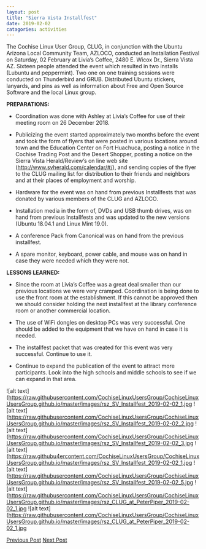 ```yaml
---
layout: post
title: "Sierra Vista Installfest"
date: 2019-02-02
catagories: activities
---
```


The Cochise Linux User Group, CLUG, in conjunction with the Ubuntu Arizona Local Community Team, AZLOCO, conducted an Installation Festival on Saturday, 02 February at Livia’s Coffee, 2480 E. Wicox Dr., Sierra Vista AZ.  Sixteen people attended the event which resulted in two installs (Lubuntu and peppermint). Two one on one training sessions were conducted on Thunderbird and GRUB. Distributed Ubuntu stickers, lanyards, and pins as well as information about Free and Open Source Software and the local Linux group.

**PREPARATIONS:**

* Coordination was done with Ashley at Livia’s Coffee for use of their meeting room on 26 December 2018.

* Publicizing the event started approximately two months before the event and took the form of flyers that were posted in various locations around town and the Education Center on Fort Huachuca, posting a notice in the Cochise Trading Post and the Desert Shopper, posting a notice on the Sierra Vista Herald/Review’s on line web site (http://www.svherald.com/calendar/#/), and sending copies of the flyer to the CLUG mailing list for distribution to their friends and neighbors and at their places of employment and worship.

* Hardware for the event was on hand from previous Installfests that was donated by various members of the CLUG and AZLOCO.

* Installation media in the form of, DVDs and USB thumb drives, was on hand from previous Installfests and was updated to the new versions (Ubuntu 18.04.1 and Linux Mint 19.0).

* A conference Pack from Canonical was on hand from the previous installfest.

* A spare monitor, keyboard, power cable, and mouse was on hand in case they were needed which they were not.

**LESSONS LEARNED:**

* Since the room at Livia’s Coffee was a great deal smaller than our previous locations we were very cramped.  Coordination is being done to use the front room at the establishment.  If this cannot be approved then we should consider holding the next installfest at the library conference room or another commercial location.

* The use of WiFi dongles on desktop PCs was very successful.  One should be added to the equipment that we have on hand in case it is needed.

* The installfest packet that was created for this event was very successful.  Continue to use it.

* Continue to expand the publication of the event to attract more participants.  Look into the high schools and middle schools to see if we can expand in that area.

![alt text](https://raw.githubusercontent.com/CochiseLinuxUsersGroup/CochiseLinuxUsersGroup.github.io/master/images/rsz_SV_Installfest_2019-02-02_1.jpg
![alt text](https://raw.githubusercontent.com/CochiseLinuxUsersGroup/CochiseLinuxUsersGroup.github.io/master/images/rsz_SV_Installfest_2019-02-02_2.jpg
![alt text](https://raw.githubusercontent.com/CochiseLinuxUsersGroup/CochiseLinuxUsersGroup.github.io/master/images/rsz_SV_Installfest_2019-02-02_3.jpg
![alt text](https://raw.githubu4ercontent.com/CochiseLinuxUsersGroup/CochiseLinuxUsersGroup.github.io/master/images/rsz_SV_Installfest_2019-02-02_1.jpg
![alt text](https://raw.githubusercontent.com/CochiseLinuxUsersGroup/CochiseLinuxUsersGroup.github.io/master/images/rsz_SV_Installfest_2019-02-02_5.jpg
![alt text](https://raw.githubusercontent.com/CochiseLinuxUsersGroup/CochiseLinuxUsersGroup.github.io/master/images/rsz_CLUG_at_PeterPiper_2019-02-02_1.jpg
![alt text](https://raw.githubusercontent.com/CochiseLinuxUsersGroup/CochiseLinuxUsersGroup.github.io/master/images/rsz_CLUG_at_PeterPiper_2019-02-02_1.jpg

<footer>
<a href="http://cochiselinuxusergroup.org/activities/TuxInTheSnow" class="post-prev">Previous Post</a>
<a href="http://cochiselinuxusergroup.org/activities/SierraVistaInstallfest_2019-02-02 class="post-next">Next Post</a>
  </footer>
